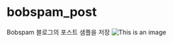 # bobspam_post

Bobspam 블로그의 포스트 샘플을 저장
![This is an image](https://myoctocat.com/assets/images/base-octocat.svg)
